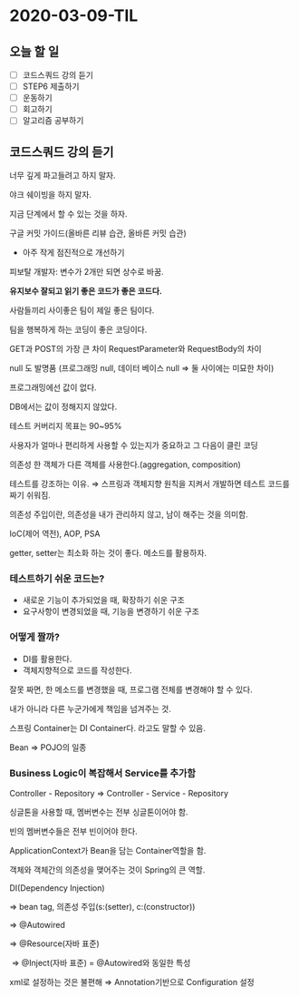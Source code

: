 # 2020-03-09-TIL

## 오늘 할 일

- [ ] 코드스쿼드 강의 듣기
- [ ] STEP6 제출하기
- [ ] 운동하기
- [ ] 회고하기
- [ ] 알고리즘 공부하기

## 코드스쿼드 강의 듣기

너무 깊게 파고들려고 하지 말자.

야크 쉐이빙을 하지 말자.

지금 단계에서 할 수 있는 것을 하자.

구글 커밋 가이드(올바른 리뷰 습관, 올바른 커밋 습관)

- 아주 작게 점진적으로 개선하기

피보탈 개발자: 변수가 2개만 되면 상수로 바꿈.

**유지보수 잘되고 읽기 좋은 코드가 좋은 코드다.**

사람들끼리 사이좋은 팀이 제일 좋은 팀이다.

팀을 행복하게 하는 코딩이 좋은 코딩이다.

GET과 POST의 가장 큰 차이 RequestParameter와 RequestBody의 차이

null 도 발명품 (프로그래밍 null, 데이터 베이스 null ⇒ 둘 사이에는 미묘한 차이)

프로그래밍에선 값이 없다.

DB에서는 값이 정해지지 않았다.

테스트 커버리지 목표는 90~95%

사용자가 얼마나 편리하게 사용할 수 있는지가 중요하고 그 다음이 클린 코딩

의존성 한 객체가 다른 객체를 사용한다.(aggregation, composition)

테스트를 강조하는 이유. ⇒ 스프링과 객체지향 원칙을 지켜서 개발하면 테스트 코드를 짜기 쉬워짐.

의존성 주입이란, 의존성을 내가 관리하지 않고, 남이 해주는 것을 의미함.

IoC(제어 역전), AOP, PSA

getter, setter는 최소화 하는 것이 좋다. 메소드를 활용하자.

### 테스트하기 쉬운 코드는?

- 새로운 기능이 추가되었을 때, 확장하기 쉬운 구조
- 요구사항이 변경되었을 때, 기능을 변경하기 쉬운 구조

### 어떻게 짤까?

- DI를 활용한다.
- 객체지향적으로 코드를 작성한다.

잘못 짜면, 한 메소드를 변경했을 때, 프로그램 전체를 변경해야 할 수 있다.

내가 아니라 다른 누군가에게 책임을 넘겨주는 것.

스프링 Container는 DI Container다. 라고도 말할 수 있음.

Bean ⇒ POJO의 일종

### Business Logic이 복잡해서 Service를 추가함

Controller - Repository ⇒ Controller - Service - Repository

싱글톤을 사용할 때, 멤버변수는 전부 싱글톤이어야 함.

빈의 멤버변수들은 전부 빈이어야 한다.

ApplicationContext가 Bean을 담는 Container역할을 함.

객체와 객체간의 의존성을 맺어주는 것이 Spring의 큰 역할.

DI(Dependency Injection)

⇒ bean tag, 의존성 주입(s:(setter), c:(constructor))

⇒ @Autowired

⇒ @Resource(자바 표준)

​	⇒ @Inject(자바 표준) = @Autowired와 동일한 특성

xml로 설정하는 것은 불편해 ⇒ Annotation기반으로 Configuration 설정

